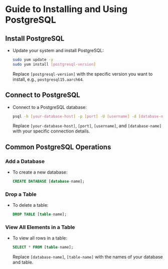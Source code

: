 # Guide to Installing and Using PostgreSQL

## Install PostgreSQL
- Update your system and install PostgreSQL:
  ```bash
  sudo yum update -y
  sudo yum install [postgresql-version]
  ```
  Replace `[postgresql-version]` with the specific version you want to install, e.g., `postgresql15.aarch64`.

## Connect to PostgreSQL
- Connect to a PostgreSQL database:
  ```bash
  psql -h [your-database-host] -p [port] -U [username] -d [database-name]
  ```
  Replace `[your-database-host]`, `[port]`, `[username]`, and `[database-name]` with your specific connection details.

## Common PostgreSQL Operations
### Add a Database
- To create a new database:
  ```sql
  CREATE DATABASE [database-name];
  ```

### Drop a Table
- To delete a table:
  ```sql
  DROP TABLE [table-name];
  ```

### View All Elements in a Table
- To view all rows in a table:
  ```sql
  SELECT * FROM [table-name];
  ```
  Replace `[database-name]`, `[table-name]` with the names of your database and table.
